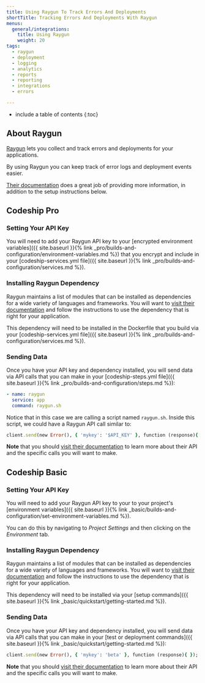 ```yaml
---
title: Using Raygun To Track Errors And Deployments
shortTitle: Tracking Errors And Deployments With Raygun
menus:
  general/integrations:
    title: Using Raygun
    weight: 20
tags:
  - raygun
  - deployment
  - logging
  - analytics
  - reports
  - reporting
  - integrations
  - errors

---
```


* include a table of contents
{:toc}

## About Raygun

[Raygun](https://raygun.com) lets you collect and track errors and deployments for your applications.

By using Raygun you can keep track of error logs and deployment events easier.

[Their documentation](https://raygun.com/docs) does a great job of providing more information, in addition to the setup instructions below.

## Codeship Pro

### Setting Your API Key

You will need to add your Raygun API key to your [encrypted environment variables]({{ site.baseurl }}{% link _pro/builds-and-configuration/environment-variables.md %}) that you encrypt and include in your [codeship-services.yml file]({{ site.baseurl }}{% link _pro/builds-and-configuration/services.md %}).

###  Installing Raygun Dependency

Raygun maintains a list of modules that can be installed as dependencies for a wide variety of languages and frameworks. You will want to [visit their documentation](https://raygun.com/docs) and follow the instructions to use the dependency that is right for your application.

This dependency will need to be installed in the Dockerfile that you build via your [codeship-services.yml file]({{ site.baseurl }}{% link _pro/builds-and-configuration/services.md %}).

### Sending Data

Once you have your API key and dependency installed, you will send data via API calls that you can make in your [codeship-steps.yml file]({{ site.baseurl }}{% link _pro/builds-and-configuration/steps.md %}):


```yaml
- name: raygun
  service: app
  command: raygun.sh
```

Notice that in this case we are calling a script named `raygun.sh`. Inside this script, we could have a Raygun API call similar to:

```ruby
client.send(new Error(), { 'mykey': '$API_KEY' }, function (response){ });
```

**Note** that you should [visit their documentation](https://raygun.com/docs) to learn more about their API and the specific calls you will want to make.

## Codeship Basic

### Setting Your API Key

You will need to add your Raygun API key to your to your project's [environment variables]({{ site.baseurl }}{% link _basic/builds-and-configuration/set-environment-variables.md %}).

You can do this by navigating to _Project Settings_ and then clicking on the _Environment_ tab.

###  Installing Raygun Dependency

Raygun maintains a list of modules that can be installed as dependencies for a wide variety of languages and frameworks. You will want to [visit their documentation](https://raygun.com/docs) and follow the instructions to use the dependency that is right for your application.

This dependency will need to be installed via your [setup commands]({{ site.baseurl }}{% link _basic/quickstart/getting-started.md %}).

### Sending Data

Once you have your API key and dependency installed, you will send data via API calls that you can make in your [test or deployment commands]({{ site.baseurl }}{% link _basic/quickstart/getting-started.md %}):

```ruby
client.send(new Error(), { 'mykey': 'beta' }, function (response){ });
```

**Note** that you should [visit their documentation](https://raygun.com/docs) to learn more about their API and the specific calls you will want to make.
